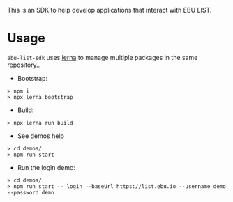 This is an SDK to help develop applications that interact with EBU LIST.

# Usage

`ebu-list-sdk` uses [lerna](https://github.com/lerna/lerna) to manage multiple packages in the same repository..

-   Bootstrap:

```
> npm i
> npx lerna bootstrap
```

-   Build:

```
> npx lerna run build
```

-   See demos help

```
> cd demos/
> npm run start
```

-   Run the login demo:

```
> cd demos/
> npm run start -- login --baseUrl https://list.ebu.io --username demo --password demo
```
